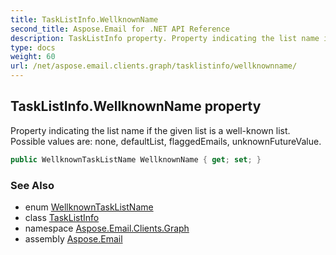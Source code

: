 ```yaml
---
title: TaskListInfo.WellknownName
second_title: Aspose.Email for .NET API Reference
description: TaskListInfo property. Property indicating the list name if the given list is a wellknown list. Possible values are none defaultList flaggedEmails unknownFutureValue
type: docs
weight: 60
url: /net/aspose.email.clients.graph/tasklistinfo/wellknownname/
---
```

## TaskListInfo.WellknownName property

Property indicating the list name if the given list is a well-known list. Possible values are: none, defaultList, flaggedEmails, unknownFutureValue.

```csharp
public WellknownTaskListName WellknownName { get; set; }
```

### See Also

* enum [WellknownTaskListName](../../wellknowntasklistname/)
* class [TaskListInfo](../)
* namespace [Aspose.Email.Clients.Graph](../../tasklistinfo/)
* assembly [Aspose.Email](../../../)



